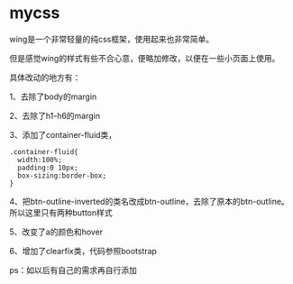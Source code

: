 # mycss

wing是一个非常轻量的纯css框架，使用起来也非常简单。

但是感觉wing的样式有些不合心意，便略加修改，以便在一些小页面上使用。


具体改动的地方有：

1、去除了body的margin

2、去除了h1-h6的margin

3、添加了container-fluid类，
```
.container-fluid{
  width:100%;
  padding:0 10px;
  box-sizing:border-box;
}
```

4、把btn-outline-inverted的类名改成btn-outline，去除了原本的btn-outline。所以这里只有两种button样式

5、改变了a的颜色和hover

6、增加了clearfix类，代码参照bootstrap


ps：如以后有自己的需求再自行添加
